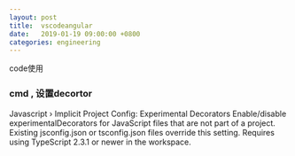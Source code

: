 ```yaml
---
layout: post
title:  vscodeangular
date:   2019-01-19 09:00:00 +0800
categories: engineering
---
```

code使用
### cmd , 设置decortor
Javascript › Implicit Project Config: Experimental Decorators
Enable/disable experimentalDecorators for JavaScript files that are not part of a project. Existing jsconfig.json or tsconfig.json files override this setting. Requires using TypeScript 2.3.1 or newer in the workspace.
